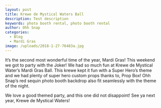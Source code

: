 ```yaml
---
layout: post
title: Krewe de Mystical Waters Ball
description: Test description
keywords: photo booth rental, photo booth rental
author: Ohh Snap
categories:
  - Blog
  - Mardi Gras
image: /uploads/2018-1-27-76483a.jpg
---
```

It’s the second most wonderful time of the year, Mardi Gras\! This weekend we got to party with the Joker\! We had so much fun at Krewe de Mystical Water’s Mardi Gras Ball. This krewe kept it fun with a Super Hero’s theme and we had plenty of super hero custom props thanks to, Prop Box\! Ohh Snap’s red sequin photo booth backdrop also fit seamlessly with the theme of the night.

We love a good themed party, and this one did not disappoint\! See ya next year, Krewe de Mystical Waters\!